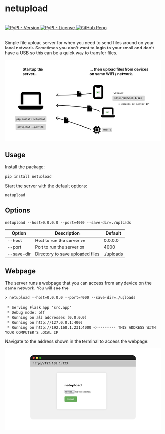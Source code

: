 # netupload

<br>
<a href="https://pypi.org/project/netupload/">
    <img src="https://img.shields.io/pypi/v/netupload" alt="PyPI - Version">
</a>
<a href="https://github.com/zpg6/netupload">
    <img src="https://img.shields.io/pypi/l/netupload" alt="PyPI - License">
</a>
<a href="https://github.com/zpg6/netupload">
    <img src="https://img.shields.io/badge/github-zpg6/netupload-black" alt="GitHub Repo">
</a>
<br><br>

Simple file upload server for when you need to send files around on your local network.
Sometimes you don't want to login to your email and don't have a USB so this can be a quick way to transfer files.

![How it works](https://github.com/zpg6/netupload/raw/main/docs/how_it_works.png)

## Usage

Install the package:

```
pip install netupload
```

Start the server with the default options:

```
netupload
```

## Options

```
netupload --host=0.0.0.0 --port=4000 --save-dir=./uploads
```

| Option     | Description                      | Default   |
| ---------- | -------------------------------- | --------- |
| --host     | Host to run the server on        | 0.0.0.0   |
| --port     | Port to run the server on        | 4000      |
| --save-dir | Directory to save uploaded files | ./uploads |

## Webpage

The server runs a webpage that you can access from any device on the same network.
You will see the

```
> netupload --host=0.0.0.0 --port=4000 --save-dir=./uploads

 * Serving Flask app 'src.app'
 * Debug mode: off
 * Running on all addresses (0.0.0.0)
 * Running on http://127.0.0.1:4000
 * Running on http://192.168.1.231:4000 <--------- THIS ADDRESS WITH YOUR COMPUTER'S LOCAL IP
```

Navigate to the address shown in the terminal to access the webpage:

![Webpage Screenshot](https://github.com/zpg6/netupload/raw/main/docs/webpage_screenshot.png)
